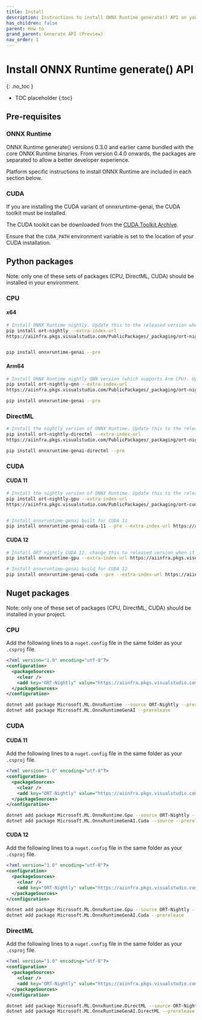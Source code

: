 ```yaml
---
title: Install
description: Instructions to install ONNX Runtime generate() API on your target platform in your environment
has_children: false
parent: How to
grand_parent: Generate API (Preview)
nav_order: 1
---
```


# Install ONNX Runtime generate() API
{: .no_toc }

* TOC placeholder
{:toc}

## Pre-requisites

### ONNX Runtime

ONNX Runtime generate() versions 0.3.0 and earlier came bundled with the core ONNX Runtime binaries. From version 0.4.0 onwards, the packages are separated to allow a better developer experience. 

Platform specific instructions to install ONNX Runtime are included in each section below.

### CUDA

If you are installing the CUDA variant of onnxruntime-genai, the CUDA toolkit must be installed.

The CUDA toolkit can be downloaded from the [CUDA Toolkit Archive](https://developer.nvidia.com/cuda-toolkit-archive).

Ensure that the `CUDA_PATH` environment variable is set to the location of your CUDA installation.


## Python packages

Note: only one of these sets of packages (CPU, DirectML, CUDA) should be installed in your environment.

### CPU

#### x64

```bash
# Install ONNX Runtime nightly. Update this to the released version when it is available.
pip install ort-nightly --extra-index-url
https://aiinfra.pkgs.visualstudio.com/PublicPackages/_packaging/ort-nightly/pypi/simple


pip install onnxruntime-genai --pre
```

#### Arm64

```bash
# Install ONNX Runtime nightly QNN version (which supports Arm CPU). Update this to the released version when it is available.
pip install ort-nightly-qnn --extra-index-url
https://aiinfra.pkgs.visualstudio.com/PublicPackages/_packaging/ort-nightly/pypi/simple

pip install onnxruntime-genai --pre
```


### DirectML

```bash
# Install the nightly version of ONNX Runtime. Update this to the released version when it is available.
pip install ort-nightly-directml --extra-index-url
https://aiinfra.pkgs.visualstudio.com/PublicPackages/_packaging/ort-nightly/pypi/simple

pip install onnxruntime-genai-directml --pre
```

### CUDA

#### CUDA 11

```bash
# Install the nightly version of ONNX Runtime. Update this to the released version when it is available.
pip install ort-nightly-gpu --extra-index-url
https://aiinfra.pkgs.visualstudio.com/PublicPackages/_packaging/ort-cuda-11-nightly/pypi/simple


# Install onnxruntime-genai built for CUDA 11
pip install onnxruntime-genai-cuda-11 --pre --extra-index-url https://aiinfra.pkgs.visualstudio.com/PublicPackages/_packaging/onnxruntime-genai/pypi/simple/
```

#### CUDA 12

```bash
# Install ORT nightly CUDA 12, change this to released version when it is released
pip install onnxruntime-gpu --extra-index-url https://aiinfra.pkgs.visualstudio.com/PublicPackages/_packaging/onnxruntime-cuda-12/pypi/simple/

# Install onnxruntime-genai build for CUDA 12
pip install onnxruntime-genai-cuda --pre --extra-index-url https://aiinfra.pkgs.visualstudio.com/PublicPackages/_packaging/onnxruntime-genai/pypi/simple/
```

## Nuget packages

Note: only one of these set of packages (CPU, DirectML, CUDA) should be installed in your project.

### CPU

Add the following lines to a `nuget.config` file in the same folder as your `.csproj` file.

```xml
<?xml version="1.0" encoding="utf-8"?>
<configuration>
  <packageSources>
    <clear />
    <add key="ORT-Nightly" value="https://aiinfra.pkgs.visualstudio.com/PublicPackages/_packaging/ORT-Nightly/nuget/v3/index.json" />
  </packageSources>
</configuration>
```

```bash
dotnet add package Microsoft.ML.OnnxRuntime --source ORT-Nightly --prerelease
dotnet add package Microsoft.ML.OnnxRuntimeGenAI --prerelease
```

### CUDA 

#### CUDA 11

Add the following lines to a `nuget.config` file in the same folder as your `.csproj` file.

```xml
<?xml version="1.0" encoding="utf-8"?>
<configuration>
  <packageSources>
    <clear />
    <add key="ORT-Nightly" value="https://aiinfra.pkgs.visualstudio.com/PublicPackages/_packaging/ORT-Nightly/nuget/v3/index.json" />
  </packageSources>
</configuration>
```

```bash
dotnet add package Microsoft.ML.OnnxRuntime.Gpu --source ORT-Nightly --prerelease
dotnet add package Microsoft.ML.OnnxRuntimeGenAI.Cuda --source --prerelease
```

#### CUDA 12

Add the following lines to a `nuget.config` file in the same folder as your `.csproj` file.

```xml
<?xml version="1.0" encoding="utf-8"?>
<configuration>
  <packageSources>
    <clear />
    <add key="ORT-Nightly" value="https://aiinfra.pkgs.visualstudio.com/PublicPackages/_packaging/ORT-Nightly/nuget/v3/index.json" />
  </packageSources>
</configuration>
```


```bash
dotnet add package Microsoft.ML.OnnxRuntime.Gpu --source ORT-Nightly --prerelease
dotnet add package Microsoft.ML.OnnxRuntimeGenAI.Cuda --prerelease
```

### DirectML

Add the following lines to a `nuget.config` file in the same folder as your `.csproj` file.

```xml
<?xml version="1.0" encoding="utf-8"?>
<configuration>
  <packageSources>
    <clear />
    <add key="ORT-Nightly" value="https://aiinfra.pkgs.visualstudio.com/PublicPackages/_packaging/ORT-Nightly/nuget/v3/index.json" />
  </packageSources>
</configuration>
```

```bash
dotnet add package Microsoft.ML.OnnxRuntime.DirectML --source ORT-Nightly --prerelease
dotnet add package Microsoft.ML.OnnxRuntimeGenAI.DirectML --prerelease
```





   

